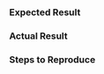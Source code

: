 ### Expected Result ###

### Actual Result ###
<!-- for example screenshot or text of result -->

### Steps to Reproduce ###

